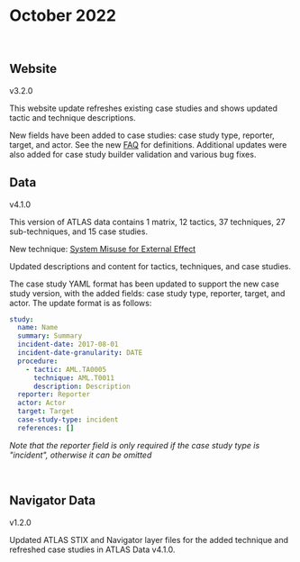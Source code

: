 # October 2022
<br>

## Website
v3.2.0
<br>

This website update refreshes existing case studies and shows updated tactic and technique descriptions.

New fields have been added to case studies: case study type, reporter, target, and actor.  See the new [FAQ](/resources/faq) for definitions. Additional updates were also added for case study builder validation and various bug fixes.


## Data
v4.1.0
<br>

This version of ATLAS data contains 1 matrix, 12 tactics, 37 techniques, 27 sub-techniques, and 15 case studies.

New technique: [System Misuse for External Effect](/techniques/AML.T0048)

Updated descriptions and content for tactics, techniques, and case studies.

The case study YAML format has been updated to support the new case study version, with the added fields: case study type, reporter, target, and actor. The update format is as follows:

  ```yaml
  study:
    name: Name
    summary: Summary
    incident-date: 2017-08-01
    incident-date-granularity: DATE
    procedure:
      - tactic: AML.TA0005
        technique: AML.T0011
        description: Description
    reporter: Reporter
    actor: Actor
    target: Target
    case-study-type: incident
    references: []
  ```
  *Note that the reporter field is only required if the case study type is "incident", otherwise it can be omitted*

<br>

## Navigator Data
v1.2.0
<br>

Updated ATLAS STIX and Navigator layer files for the added technique and refreshed case studies in ATLAS Data v4.1.0.
